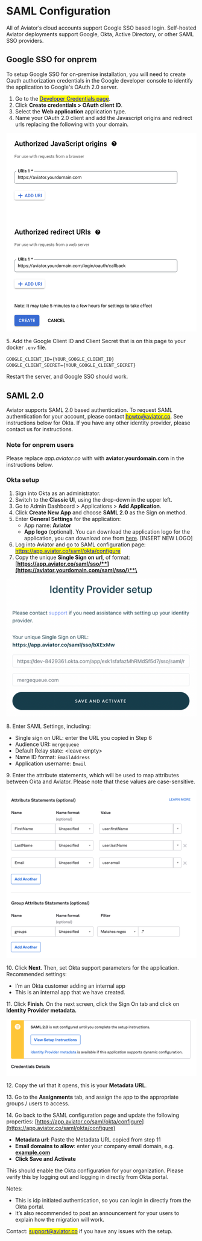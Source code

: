 # SAML Configuration

All of Aviator’s cloud accounts support Google SSO based login. Self-hosted Aviator deployments support Google, Okta, Active Directory, or other SAML SSO providers.

## Google SSO for onprem

To setup Google SSO for on-premise installation, you will need to create Oauth authorization credentials in the Google developer console to identify the application to Google's OAuth 2.0 server.

1. Go to the [<mark style="color:blue;">Developer Credentials page</mark>](https://console.developers.google.com/apis/credentials).
2. Click **Create credentials > OAuth client ID**.
3. Select the **Web application** application type.
4. Name your OAuth 2.0 client and add the Javascript origins and redirect urls replacing the following with your domain.

![](<../.gitbook/assets/Screen Shot 2022-05-10 at 11.28.34 AM.png>)

5\. Add the Google Client ID and Client Secret that is on this page to your docker `.env`  file.

```shell
GOOGLE_CLIENT_ID={YOUR_GOOGLE_CLIENT_ID}
GOOGLE_CLIENT_SECRET={YOUR_GOOGLE_CLIENT_SECRET}
```

Restart the server, and Google SSO should work.

## SAML 2.0

Aviator supports SAML 2.0 based authentication. To request SAML authentication for your account, please contact [<mark style="color:blue;">howto@aviator.co</mark>](mailto:howto@aviator.co). See instructions below for Okta. If you have any other identity provider, please contact us for instructions.

### Note for onprem users

Please replace _app.aviator.co_ with with **aviator.yourdomain.com** in the instructions below.

### Okta setup

1. Sign into Okta as an administrator.
2. Switch to the **Classic UI**, using the drop-down in the upper left.
3. Go to Admin Dashboard > Applications > **Add Application**.
4. Click **Create New App** and choose **SAML 2.0** as the Sign on method.
5. Enter **General Settings** for the application:
   * App name: **Aviator**
   * **App logo** (optional). You can download the application logo for the application, you can download one from [here](https://mergequeue.com/static/img/merge.png). \[INSERT NEW LOGO]
6. Log into Aviator and go to SAML configuration page: [<mark style="color:blue;">https://app.aviator.co/saml/okta/configure</mark>](https://app.aviator.co/saml/okta/configure)<mark style="color:blue;"></mark>
7. Copy the unique **Single Sign on url**, of format: [**https://app.aviator.co/saml/sso/**](https://aviator.yourdomain.com/saml/sso/)**\<sso-key>**

![identity provider setup](<../.gitbook/assets/Screen Shot 2023-02-09 at 10.25.39 AM.png>)

8\. Enter SAML Settings, including:

* Single sign on URL: enter the URL you copied in Step 6
* Audience URI: `mergequeue`
* Default Relay state: \<leave empty>
* Name ID format: `EmailAddress`
* Application username: `Email`

9\. Enter the attribute statements, which will be used to map attributes between Okta and Aviator. Please note that these values are case-sensitive.

![](<../.gitbook/assets/Screen Shot 2022-05-10 at 12.07.08 PM.png>)

10\. Click **Next**. Then, set Okta support parameters for the application. Recommended settings:

* I’m an Okta customer adding an internal app
* This is an internal app that we have created.

11\. Click **Finish**. On the next screen, click the Sign On tab and click on **Identity Provider metadata.**

![](<../.gitbook/assets/Screen Shot 2022-05-10 at 12.08.48 PM.png>)

12\. Copy the url that it opens, this is your **Metadata URL**.

13\. Go to the **Assignments** tab, and assign the app to the appropriate groups / users to access.

14\. Go back to the SAML configuration page and update the following properties: [https://app.aviator.co/saml/okta/configure](https://app.aviator.co/saml/okta/configure)

* **Metadata url**: Paste the Metadata URL copied from step 11
* **Email domains to allow**: enter your company email domain, e.g. [**example.com**](http://example.com)
* **Click Save and Activate**

This should enable the Okta configuration for your organization. Please verify this by logging out and logging in directly from Okta portal.

Notes:

* This is idp initiated authentication, so you can login in directly from the Okta portal.
* It’s also recommended to post an announcement for your users to explain how the migration will work.

Contact: [<mark style="color:blue;">support@aviator.co</mark>](mailto:support@aviator.co) if you have any issues with the setup.
